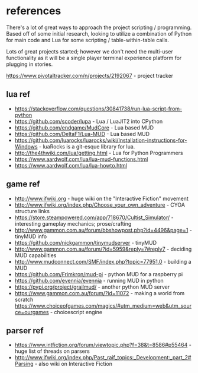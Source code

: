 # references

There's a lot of great ways to approach the project scripting / programming. Based off of some initial research, looking to utilize a combination of Python for main code and Lua for some scripting / table-within-table calls.

Lots of great projects started; however we don't need the multi-user functionality as it will be a single player terminal experience platform for plugging in stories.

https://www.pivotaltracker.com/n/projects/2192067 - project tracker

## lua ref

- https://stackoverflow.com/questions/30841738/run-lua-script-from-python
- https://github.com/scoder/lupa - Lua / LuaJIT2 into CPython
- https://github.com/endgame/MudCore - Lua based MUD
- https://github.com/DeltaF1/Lua-MUD - Lua based MUD
- https://github.com/luarocks/luarocks/wiki/Installation-instructions-for-Windows - luaRocks is a git-esque library for lua.
- http://the4thwiki.com/lua/getting.html - Lua for Python Programmers
- https://www.aardwolf.com/lua/lua-mud-functions.html
- https://www.aardwolf.com/lua/lua-howto.html

## game ref

- http://www.ifwiki.org - huge wiki on the "Interactive Fiction" movement
- http://www.ifwiki.org/index.php/Choose_your_own_adventure - CYOA structure links
- https://store.steampowered.com/app/718670/Cultist_Simulator/ - interesting gameplay mechanics; prose/crafting
- http://www.gammon.com.au/forum/bbshowpost.php?id=4496&page=1 - tinyMUD info
- https://github.com/nickgammon/tinymudserver - tinyMUD
- http://www.gammon.com.au/forum/?id=5959&reply=7#reply7 - deciding MUD capabilities
- http://www.mudconnect.com/SMF/index.php?topic=77951.0 - building a MUD
- https://github.com/Frimkron/mud-pi - python MUD for a raspberry pi
- https://github.com/evennia/evennia - running MUD in python
- https://pypi.org/project/grailmud/ - another python MUD server
- https://www.gammon.com.au/forum/?id=11072 - making a world from scratch
https://www.choiceofgames.com/magics/#utm_medium=web&utm_source=ourgames - choicescript engine

## parser ref

- https://www.intfiction.org/forum/viewtopic.php?f=38&t=8586#p55464 - huge list of threads on parsers
- http://www.ifwiki.org/index.php/Past_raif_topics:_Development:_part_2#Parsing - also wiki on Interactive Fiction

